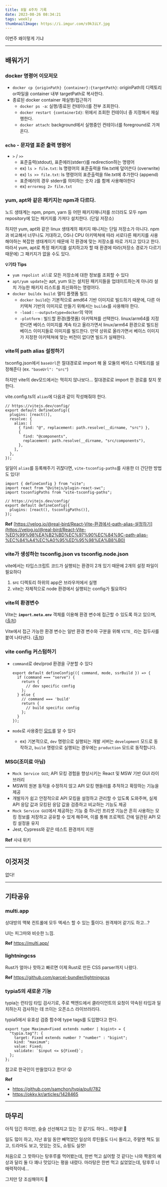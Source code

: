 ```yaml
---
title: 8월 4주차 기록
date: 2023-08-26 08:34:21
tags: weekly
thumbnailImage: https://i.imgur.com/s9k3iLY.jpg
---
```


이번주 왜이렇게 기냐

<!-- more -->

---

## 배워가기

### docker 명령어 이모저모

- `docker cp {originPath} {container}:{targetPath}`: originPath의 디렉토리or파일을 container 내부 targetPath로 복사한다.
- 종료된 docker container 재실행/접근하기
  - `docker ps -a`: 실행/종료된 컨테이너를 전부 조회한다.
  - `docker restart {containerId}`: 위에서 조회한 컨테이너 중 지정해서 재실행한다.
  - `docker attach`: background에서 실행중인 컨테이너를 foreground로 가져온다.

### `echo` - 문자열 표준 출력 명령어

- `>` / `>>`
  - 표준출력(stdout), 표준에러(stderr)를 redirection하는 명령어
  - ex) `ls > file.txt`: ls 명령어의 표준출력을 file.txt에 덮어쓴다 (overwrite)
  - ex) `ls >> file.txt`: ls 명령어의 표준출력을 file.txt에 추가한다 (append)
  - 표준에러의 경우 stderr를 의미하는 숫자 `2`를 함께 사용해야한다
  - ex) `errormsg 2> file.txt`

### yum, apt와 같은 패키지는 npm과 다르다.

노드 생태계는 npm, pnpm, yarn 등 어떤 패키지매니저를 쓰더라도 모두 npm repository에 있는 패키지를 가져다 설치한다. (단일 저장소)

하지만 yum, apt와 같은 linux 생태계의 패키지 매니저는 단일 저장소가 아니다. npm과 비교해서 너무나도 거대하고, OS나 CPU 아키텍쳐에 따라 서로다른 패키지를 사용해야하는 복잡한 생태계이기 때문에 각 환경에 맞는 저장소를 따로 가지고 있다고 한다. 따라서 yum, apt로 특정 패키지를 설치하고자 할 때 환경에 따라(저장소 경로가 다르기 때문에) 그 패키지가 없을 수도 있다.

**💡기타 Tips**

- `yum repolist all`로 모든 저장소에 대한 정보를 조회할 수 있다
- `apt/yum update`는 apt, yum 또는 설치된 패키지들을 업데이트하는게 아니라 설치 가능한 패키지 리스트를 최신화하는 명령어다.
- `docker buildx build`: 멀티 플랫폼 빌드
  - `docker build`는 기본적으로 amd64 기반 이미지로 빌드하기 때문에, 다른 아키텍쳐 기반의 이미지로 만들기 위해서는 `buildx`를 사용해야 한다.
  - `-load` : `--output=type=docker`의 약어
  - `-plotform` : 빌드할 환경(플랫폼) 아키텍쳐를 선택한다. linux/arm64를 지정한다면 베이스 이미지를 계속 타고 올라가면서 linux/arm64 환경으로 빌드된 베이스 이미지들로 이미지를 빌드한다. 만약 상위로 올라가면서 베이스 이미지가 지정한 아키텍쳐에 맞는 버전이 없다면 빌드가 실패한다.

### vite의 path alias 설정하기

tsconfig.json에서 `baseUrl`은 절대경로로 import 해 올 모듈의 베이스 디렉토리를 설정해준다 (ex. `"baseUrl": "src"`)

하지만 vite의 dev모드에서는 먹히지 않나보다… 절대경로로 import 한 경로를 찾지 못한다.

vite.config.ts의 `alias`에 다음과 같이 작성해줘야 한다.

```tsx
// https://vitejs.dev/config/
export default defineConfig({
  plugins: [react()],
  resolve: {
    alias: [
      { find: "@", replacement: path.resolve(__dirname, "src") },
      {
        find: "@components",
        replacement: path.resolve(__dirname, "src/components"),
      },
    ],
  },
});
```

일일이 `alias`를 등록해주기 귀찮다면, `vite-tsconfig-paths`를 사용한 더 간단한 방법도 있다!

```tsx
import { defineConfig } from "vite";
import react from "@vitejs/plugin-react-swc";
import tsconfigPaths from "vite-tsconfig-paths";

// https://vitejs.dev/config/
export default defineConfig({
  plugins: [react(), tsconfigPaths()],
});
```

**Ref** [https://velog.io/@real-bird/React-Vite-환경에서-path-alias-설정하기](https://velog.io/@real-bird/React-Vite-%ED%99%98%EA%B2%BD%EC%97%90%EC%84%9C-path-alias-%EC%84%A4%EC%A0%95%ED%95%98%EA%B8%B0)

### vite가 생성하는 tsconfig.json vs tsconfig.node.json

vite에서는 타입스크립트 코드가 실행되는 환경이 2개 있기 때문에 2개의 설정 파일이 필요하다

1. src 디렉토리 하위의 app은 브라우저에서 실행
2. vite는 자체적으로 node 환경에서 실행되는 config가 필요하다

### vite의 환경변수

Vite는 **`import.meta.env`** 객체를 이용해 환경 변수에 접근할 수 있도록 하고 있으며, ([출처](https://ko.vitejs.dev/guide/env-and-mode.html#env-variables))

Vite에서 접근 가능한 환경 변수는 일반 환경 변수와 구분을 위해 `VITE_` 라는 접두사를 붙여 나타낸다. ([출처](https://ko.vitejs.dev/guide/env-and-mode.html#env-files))

### vite config 커스텀하기

- `command`로 dev/prod 환경을 구분할 수 있다

  ```tsx
  export default defineConfig(({ command, mode, ssrBuild }) => {
    if (command === "serve") {
      return {
        // dev specific config
      };
    } else {
      // command === 'build'
      return {
        // build specific config
      };
    }
  });
  ```

- `mode`로 사용중인 [모드](https://ko.vitejs.dev/guide/env-and-mode.html#modes)를 알 수 있다

  - ex) 기본적으로, `dev` 명령으로 실행되는 개발 서버는 `development` 모드로 동작하고, `build` 명령으로 실행되는 경우에는 `production` 모드로 동작합니다.

### MSG(조미료 아님)

- `Mock Service GUI`; API 모킹 경험을 향상시키는 React 및 MSW 기반 GUI 라이브러리
- MSW의 원본 동작을 수정하지 않고 API 모킹 핸들러를 추적하고 확장하는 기능을 제공
- 개발자가 쉽고 안정적으로 API 모킹을 설정하고 관리할 수 있도록 도와주며, 실제 API 응답 값과 모킹된 응답 값을 검증하고 비교하는 기능도 제공
- `Mock Service GUI`에서 제공하는 기능 중 하나인 프리셋 기능은 흔히 사용하는 모킹 정보를 저장하고 공유할 수 있게 해주며, 이를 통해 프로젝트 간에 일관된 API 모킹 설정을 유지
- Jest, Cypress와 같은 테스트 환경까지 지원

**Ref** 사내 위키

---

## 이것저것

없다!

---

## 기타공유

### multi.app

상대방의 맥북 컨트롤에 모두 엑세스 할 수 있는 툴이다. 원격제어 같기도 하고...?

UI는 피그마와 비슷한 느낌.

**Ref** <https://multi.app/>

### lightningcss

Rust가 얼마나 핫하고 빠르면 이제 Rust로 만든 CSS parser까지 나왔다.

**Ref** <https://github.com/parcel-bundler/lightningcss>

### typia5의 새로운 기능

typia는 런타임 타입 검사기로, 주로 백엔드에서 클라이언트의 요청이 약속된 타입과 일치하는지 검사하는 데 쓰이는 오픈소스 라이브러리다.

typia5에서 유효성 검증 함수에 type tags를 도입했다고 한다.

```tsx
export type Maximum<Fixed extends number | bigint> = {
  "typia.tag"?: {
    target: Fixed extends number ? "number" : "bigint";
    kind: "maximum";
    value: Fixed;
    validate: `$input <= ${Fixed}`;
  };
};
```

참고로 한국인이 만들었다고 한다! 😲

**Ref**

- <https://github.com/samchon/typia/pull/782>
- <https://okky.kr/articles/1428465>

---

## 마무리

아직 덥긴 하지만, 슬슬 선선해지고 있는 것 같기도 하다... 마참내! 🤩

일도 많이 하고, 지난 휴일 동안 빼먹었던 일상의 루틴들도 다시 돌리고, 주말엔 책도 읽고, 드라마도 보고, 맛있는 것도, 쇼핑도 실컷!

처음으로 그 핫하다는 탕후루를 먹어봤는데, 한번 먹고 싫어할 것 같다는 나와 짝꿍의 예상과 달리 둘 다 꽤나 맛있다는 평을 내렸다. 마라탕은 한번 먹고 싫었었는데, 탕후루 너 매력적이네...

그치만 당 조심해야지 😬
